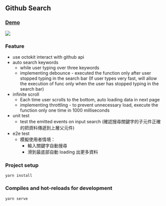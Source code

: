 ## Github Search

### [Demo](https://vue-github-search.vercel.app/)
![](https://i.imgur.com/aoJBQPf.png)
### Feature
- use octokit interact with github api
- auto search keywords
  - while user typing over three keywords
  - implementing debounce - executed the function only after user stopped typing in the search bar (If user types very fast, will allow the execution of func only when the user has stopped typing in the search bar)
- infinite scroll
  - Each time user scrolls to the bottom, auto loading data in next page
  - implementing throttling - to prevent unnecessary load, execute the function only one time in 1000 milliseconds
- unit test
  - test the emitted events on input search (確認搜尋關鍵字的子元件正確的把資料傳遞到上層父元件)
- e2e test
  - 模擬使用者情境：
    - 輸入關鍵字自動搜尋
    - 滑到最底部自動 loading 出更多資料

### Project setup
```
yarn install
```
### Compiles and hot-reloads for development
```
yarn serve
```
